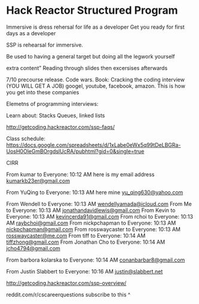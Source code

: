 Hack Reactor Structured Program
===============================

Immersive is dress rehersal for life as a developer
Get you ready for first days as a developer

SSP is rehearsal for immersive.


Be used to having a general target but doing all the legwork yourself


extra content”
Reading through slides then excersises afterwards

7/10 precourse release.
Code wars.
Book: Cracking the coding interview (YOU WILL GET A JOB)
googel, youtube, facebook, amazon.
This is how you get into these companies

Elemetns of programming interviews:


Learn about: Stacks Queues, linked lists


http://getcoding.hackreactor.com/ssp-faqs/

Class schedule:
https://docs.google.com/spreadsheets/d/1xLabe0eWx5q99tDeLBGRa-UosH0OleGmBOrgdslUcRA/pubhtml?gid=0&single=true


CIRR

From kumar to Everyone:  10:12 AM
here is my email address
kumarkb23er@gmail.com


From YuQing to Everyone:  10:13 AM
here mine yu_qing630@yahoo.com


From Wendell to Everyone:  10:13 AM
wendellyamada@icloud.com
From Me to Everyone:  10:13 AM
jonathandavidlewis@gmail.com
From Kevin to Everyone:  10:13 AM
kevincerda91@gmail.com
From rchoi to Everyone:  10:13 AM
raybchoi@gmail.com
From nickpchapman to Everyone:  10:13 AM
nickpchapman@gmail.com
From rosswaycaster to Everyone:  10:13 AM
rosswaycaster@me.com
From tiff to Everyone:  10:14 AM
tiffzhong@gmail.com
From Jonathan Cho to Everyone:  10:14 AM
jcho4794@gmail.com

From barbora kolarska to Everyone:  10:14 AM
conanbarbar8@gmail.com

From Justin Slabbert to Everyone:  10:16 AM
justin@slabbert.net


http://getcoding.hackreactor.com/ssp-overview/


reddit.com/r/cscareerquestions
subscribe to this ^


